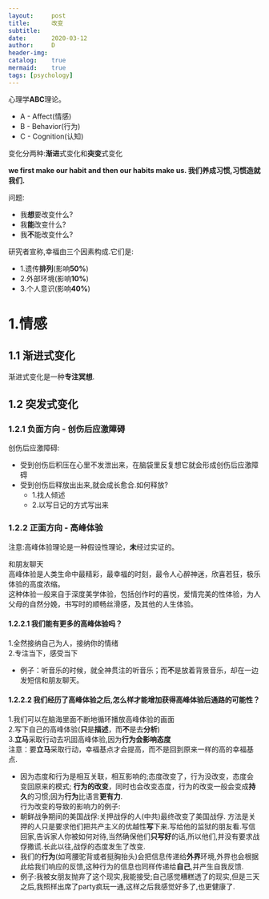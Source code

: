 ```yaml
---
layout:		post
title:		改变
subtitle:	
date:		2020-03-12
author:		D
header-img:
catalog:	true
mermaid:	true
tags: [psychology]
---
```


心理学**ABC**理论。
- A - Affect(情感)
- B - Behavior(行为)
- C - Cognition(认知)

变化分两种:**渐进**式变化和**突变**式变化

**we first make our habit and then our habits make us. 我们养成习惯,习惯造就我们.**

问题:
- 我**想**要改变什么?
- 我**能**改变什么?
- 我**不**能改变什么?

研究者宣称,幸福由三个因素构成.它们是:
- 1.遗传**排列**(影响**50%**)
- 2.外部环境(影响**10%**)
- 3.个人意识(影响**40%**)

# 1.情感
## 1.1 渐进式变化
渐进式变化是一种**专注冥想**.
## 1.2 突发式变化
### 1.2.1 负面方向 - 创伤后应激障碍
创伤后应激障碍:
- 受到创伤后积压在心里不发泄出来，在脑袋里反复想它就会形成创伤后应激障碍
- 受到创伤后释放出出来,就会成长愈合.如何释放?
	- 1.找人倾述
	- 2.以写日记的方式写出来

### 1.2.2 正面方向 - 高峰体验
注意:高峰体验理论是一种假设性理论，**未**经过实证的。

和朋友聊天<br>
高峰体验是人类生命中最精彩，最幸福的时刻，最令人心醉神迷，欣喜若狂，极乐体验的高度浓缩。<br>
这种体验一般来自于深度美学体验，包括创作时的喜悦，爱情完美的性体验，为人父母的自然分娩，书写时的顺畅丝滑感，及其他的人生体验。

#### 1.2.2.1 我们能有更多的高峰体验吗？

1.全然接纳自己为人，接纳你的情绪<br>
2.专注当下，感受当下<br>
- 例子：听音乐的时候，就全神贯注的听音乐；而**不**是放着背景音乐，却在一边发短信和朋友聊天。

#### 1.2.2.2 我们经历了高峰体验之后,怎么样才能增加获得高峰体验后通路的可能性？

1.我们可以在脑海里面不断地循环播放高峰体验的画面<br>
2.写下自己的高峰体验(**只**是**描述**，而**不**是去**分析**)<br>
3.**立马**采取行动去巩固高峰体验,因为**行为会影响态度**<br>
注意：要**立马**采取行动，幸福基点才会提高，而不是回到原来一样的高的幸福基点.<br>
- 因为态度和行为是相互关联，相互影响的;态度改变了，行为没改变，态度会变回原来的模式; **行为的改变**，同时也会改变态度，行为的改变一般会变成**持久**的习惯;因为**行为**比语言**更有力**.<br>
行为改变的导致的影响力的例子:
- 朝鲜战争期间的美国战俘:关押战俘的人(中共)最终改变了美国战俘. 方法是关押的人只是要求他们把共产主义的优越性**写**下来.写给他的监狱的朋友看.写信回家,告诉家人你被如何对待,当然确保他们**只写好**的话,所以他们,并没有要求战俘撒谎.长此以往,战俘的态度发生了改变.
- 我们的**行为**(如弯腰驼背或者挺胸抬头)会把信息传递给**外界**环境,外界也会根据此给我们响应的反馈,这种行为的信息也同样传递给**自己**,并产生自我反馈.
- 例子:我被女朋友抛弃了这个现实,我能接受;自己感觉糟糕透了的现实,但是三天之后,我照样出席了party疯玩一通,这样之后我感觉好多了,也更健康了.
